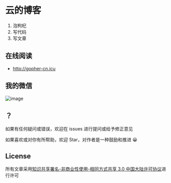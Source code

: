 # 云的博客

1. 泡枸杞
2. 写代码
3. 写文章
## 在线阅读

- http://gopher-cn.icu

## 我的微信

![image](http://www.gopher-cn.icu/images/wx.jpg)

## ？

如果有任何疑问或错误，欢迎在 issues 进行提问或给予修正意见

如果喜欢或对你有所帮助，欢迎 Star，对作者是一种鼓励和推进 😀

## License

所有文章采用[知识共享署名-非商业性使用-相同方式共享 3.0 中国大陆许可协议](https://creativecommons.org/licenses/by-nc-sa/3.0/cn/)进行许可
